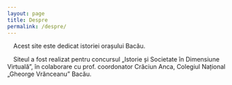 ```yaml
---
layout: page
title: Despre
permalink: /despre/
---
```


&emsp;Acest site este dedicat istoriei orașului Bacău.

&emsp;Siteul a fost realizat pentru concursul „Istorie și Societate în Dimensiune Virtuală”, în colaborare cu prof. coordonator Crăciun Anca, Colegiul Național „Gheorge Vrănceanu” Bacău.
